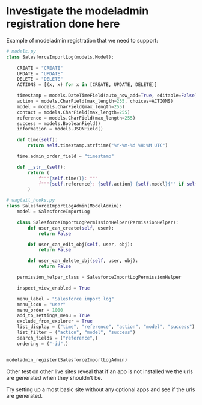 # Investigate the modeladmin registration done here

Example of modeladmin registration that we need to support:

```python
# models.py
class SalesforceImportLog(models.Model):

    CREATE = "CREATE"
    UPDATE = "UPDATE"
    DELETE = "DELETE"
    ACTIONS = [(x, x) for x in [CREATE, UPDATE, DELETE]]

    timestamp = models.DateTimeField(auto_now_add=True, editable=False)
    action = models.CharField(max_length=255, choices=ACTIONS)
    model = models.CharField(max_length=255)
    contact = models.CharField(max_length=255)
    reference = models.CharField(max_length=255)
    success = models.BooleanField()
    information = models.JSONField()

    def time(self):
        return self.timestamp.strftime("%Y-%m-%d %H:%M UTC")

    time.admin_order_field = "timestamp"

    def __str__(self):
        return (
            f"""{self.time()}: """
            f"""{self.reference}: {self.action} {self.model}{'' if self.success else ': FAIL'}"""
        )
```

```python
# wagtail_hooks.py
class SalesforceImportLogAdmin(ModelAdmin):
    model = SalesforceImportLog

    class SalesforceImportLogPermissionHelper(PermissionHelper):
        def user_can_create(self, user):
            return False

        def user_can_edit_obj(self, user, obj):
            return False

        def user_can_delete_obj(self, user, obj):
            return False

    permission_helper_class = SalesforceImportLogPermissionHelper

    inspect_view_enabled = True

    menu_label = "Salesforce import log"
    menu_icon = "user"
    menu_order = 1000
    add_to_settings_menu = True
    exclude_from_explorer = True
    list_display = ("time", "reference", "action", "model", "success")
    list_filter = ("action", "model", "success")
    search_fields = ("reference",)
    ordering = ("-id",)


modeladmin_register(SalesforceImportLogAdmin)
```

Other test on other live sites reveal that if an app is not installed we the urls are generated when they shouldn't be.

Try setting up a most basic site without any optional apps and see if the urls are generated.